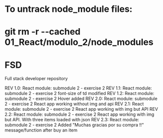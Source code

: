 # To untrack node_module files:
# git rm -r --cached 01_React/modulo_2/node_modules
# FSD
Full stack developer repository

REV 1.0:
  React module:
    submodule 2 - exercise 2
REV 1.1:
 React module:
      submodule 2 - exercise 2
      font-size of td modified
REV 1.2:
 React module:
      submodule 2 - exercise 2
      Hover added
REV 2.0:
 React module:
      submodule 2 - exercise 2
      React app working without img and api
REV 2.1:
 React module:
      submodule 2 - exercise 2
      React app working with img but API
REV 2.2:
 React module:
      submodule 2 - exercise 2
      React app working with img but API. With three items loaded with json
REV 2.3:
 React module:
      submodule 2 - exercise 2
      Added "Muchas gracias por su compra !!" message/function after buy an item





